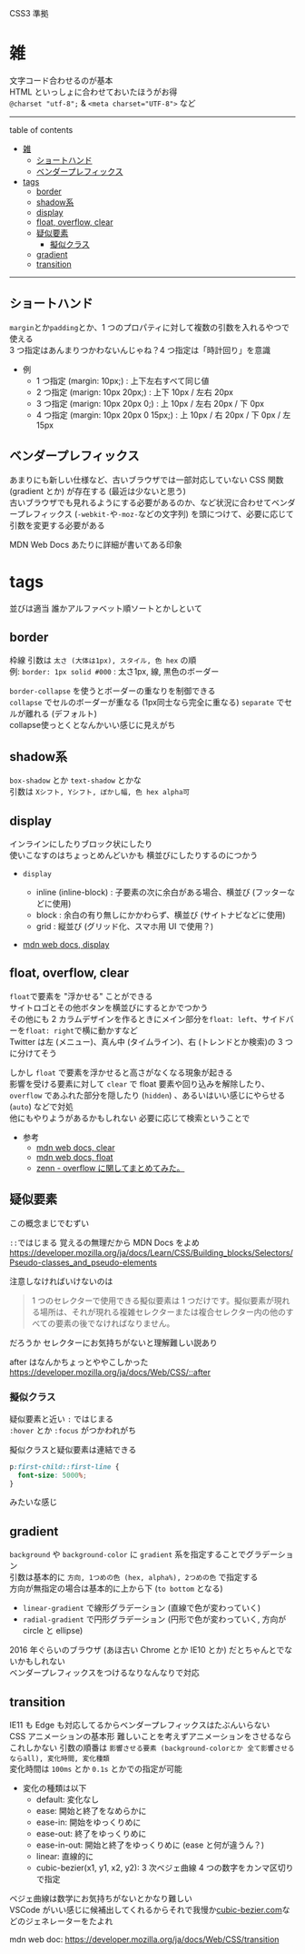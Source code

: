 CSS3 準拠

# 雑

文字コード合わせるのが基本  
HTML といっしょに合わせておいたほうがお得  
`@charset "utf-8";` & `<meta charset="UTF-8">` など

---

table of contents

- [雑](#雑)
  - [ショートハンド](#ショートハンド)
  - [ベンダープレフィックス](#ベンダープレフィックス)
- [tags](#tags)
  - [border](#border)
  - [shadow系](#shadow系)
  - [display](#display)
  - [float, overflow, clear](#float-overflow-clear)
  - [疑似要素](#疑似要素)
    - [擬似クラス](#擬似クラス)
  - [gradient](#gradient)
  - [transition](#transition)

---

## ショートハンド

`margin`とか`padding`とか、1 つのプロパティに対して複数の引数を入れるやつで使える  
3 つ指定はあんまりつかわないんじゃね？4 つ指定は「時計回り」を意識

- 例
  - 1 つ指定 (margin: 10px;) : 上下左右すべて同じ値
  - 2 つ指定 (marign: 10px 20px;) : 上下 10px / 左右 20px
  - 3 つ指定 (marign: 10px 20px 0;) : 上 10px / 左右 20px / 下 0px
  - 4 つ指定 (margin: 10px 20px 0 15px;) : 上 10px / 右 20px / 下 0px / 左 15px

## ベンダープレフィックス

あまりにも新しい仕様など、古いブラウザでは一部対応していない CSS 関数 (gradient とか) が存在する (最近は少ないと思う)  
古いブラウザでも見れるようにする必要があるのか、など状況に合わせてベンダープレフィックス (`-webkit-`や`-moz-`などの文字列) を頭につけて、必要に応じて引数を変更する必要がある

MDN Web Docs あたりに詳細が書いてある印象

# tags

並びは適当 誰かアルファベット順ソートとかしといて

## border

枠線 引数は `太さ (大体は1px), スタイル, 色 hex` の順  
例: `border: 1px solid #000` : 太さ1px, 線, 黒色のボーダー 

`border-collapse` を使うとボーダーの重なりを制御できる  
`collapse` でセルのボーダーが重なる (1px同士なら完全に重なる) `separate` でセルが離れる (デフォルト)  
collapse使っとくとなんかいい感じに見えがち

## shadow系
`box-shadow` とか `text-shadow` とかな  
引数は `Xシフト, Yシフト, ぼかし幅, 色 hex alpha可`

## display

インラインにしたりブロック状にしたり  
使いこなすのはちょっとめんどいかも 横並びにしたりするのにつかう

- `display`

  - inline (inline-block) : 子要素の次に余白がある場合、横並び (フッターなどに使用)
  - block : 余白の有り無しにかかわらず、横並び (サイトナビなどに使用)
  - grid : 縦並び (グリッド化、スマホ用 UI で使用？)

- [mdn web docs, display](https://developer.mozilla.org/ja/docs/Web/CSS/display)

## float, overflow, clear

`float`で要素を "浮かせる" ことができる  
サイトロゴとその他ボタンを横並びにするとかでつかう  
その他にも 2 カラムデザインを作るときにメイン部分を`float: left`、サイドバーを`float: right`で横に動かすなど  
Twitter は左 (メニュー)、真ん中 (タイムライン)、右 (トレンドとか検索)の 3 つに分けてそう

しかし `float` で要素を浮かせると高さがなくなる現象が起きる  
影響を受ける要素に対して `clear` で float 要素や回り込みを解除したり、 `overflow` であふれた部分を隠したり (`hidden`) 、あるいはいい感じにやらせる (`auto`) などで対処  
他にもやりようがあるかもしれない 必要に応じて検索ということで

- 参考
  - [mdn web docs, clear](https://developer.mozilla.org/ja/docs/Web/CSS/clear)
  - [mdn web docs, float](https://developer.mozilla.org/ja/docs/Web/CSS/float)
  - [zenn - overflow に関してまとめてみた。](https://zenn.dev/snake12379/articles/d440db8cd8be02)

## 疑似要素

この概念まじでむずい

`::`ではじまる 覚えるの無理だから MDN Docs をよめ
https://developer.mozilla.org/ja/docs/Learn/CSS/Building_blocks/Selectors/Pseudo-classes_and_pseudo-elements

注意しなければいけないのは

> 1 つのセレクターで使用できる擬似要素は 1 つだけです。擬似要素が現れる場所は、それが現れる複雑セレクターまたは複合セレクター内の他のすべての要素の後でなければなりません。

だろうか セレクターにお気持ちがないと理解難しい説あり

after はなんかちょっとややこしかった https://developer.mozilla.org/ja/docs/Web/CSS/::after

### 擬似クラス

疑似要素と近い `:` ではじまる  
`:hover` とか `:focus` がつかわれがち

擬似クラスと疑似要素は連結できる

```css
p:first-child::first-line {
  font-size: 5000%;
}
```

みたいな感じ

## gradient

`background` や `background-color` に `gradient` 系を指定することでグラデーション  
引数は基本的に `方向, 1つめの色 (hex, alpha%), 2つめの色` で指定する  
方向が無指定の場合は基本的に上から下 (`to bottom` となる)

- `linear-gradient` で線形グラデーション (直線で色が変わっていく)
- `radial-gradient` で円形グラデーション (円形で色が変わっていく, 方向が circle と ellipse)

2016 年ぐらいのブラウザ (あほ古い Chrome とか IE10 とか) だとちゃんとでないかもしれない  
ベンダープレフィックスをつけるなりなんなりで対応

## transition

IE11 も Edge も対応してるからベンダープレフィックスはたぶんいらない  
CSS アニメーションの基本形 難しいことを考えずアニメーションをさせるならこれしかない
引数の順番は `影響させる要素 (background-colorとか 全て影響させるならall), 変化時間, 変化種類`  
変化時間は `100ms` とか `0.1s` とかでの指定が可能

- 変化の種類は以下
  - default: 変化なし
  - ease: 開始と終了をなめらかに
  - ease-in: 開始をゆっくりめに
  - ease-out: 終了をゆっくりめに
  - ease-in-out: 開始と終了をゆっくりめに (ease と何が違うん？)
  - linear: 直線的に
  - cubic-bezier(x1, y1, x2, y2): 3 次ベジェ曲線 4 つの数字をカンマ区切りで指定

ベジェ曲線は数学にお気持ちがないとかなり難しい  
VSCode がいい感じに候補出してくれるからそれで我慢か[cubic-bezier.com](https://cubic-bezier.com/)などのジェネレーターをたよれ

mdn web doc: https://developer.mozilla.org/ja/docs/Web/CSS/transition
